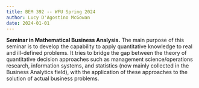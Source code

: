 ```yaml
---
title: BEM 392 -- WFU Spring 2024
author: Lucy D'Agostino McGowan
date: 2024-01-01
---
```


**Seminar in Mathematical Business Analysis.** The main purpose of this seminar is to develop the capability to apply quantitative knowledge to real and ill-defined problems. It tries to bridge the gap between the theory of quantitative decision approaches such as management science/operations research, information systems, and statistics (now mainly collected in the Business Analytics field), with the application of these approaches to the solution of actual business problems. 